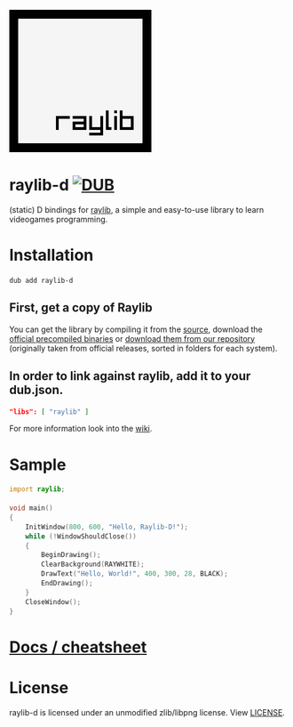 ![](raylib_logo.png)

# raylib-d [![DUB](https://img.shields.io/dub/v/raylib-d?style=for-the-badge)](https://code.dlang.org/packages/raylib-d)
(static) D bindings for [raylib](https://www.raylib.com/), a simple and easy-to-use library to learn videogames programming.

# Installation
`dub add raylib-d`

## First, get a copy of Raylib
You can get the library by compiling it from the [source](https://github.com/raysan5/raylib), download the [official precompiled binaries](https://github.com/raysan5/raylib/releases) or [download them from our repository](https://github.com/onroundit/raylib-d/releases) (originally taken from official releases, sorted in folders for each system).

## In order to link against raylib, add it to your dub.json.
```json
"libs": [ "raylib" ]
```
For more information look into the [wiki](https://github.com/onroundit/raylib-d/wiki/Installation).

# Sample
```D
import raylib;

void main()
{
	InitWindow(800, 600, "Hello, Raylib-D!");
	while (!WindowShouldClose())
	{
		BeginDrawing();
		ClearBackground(RAYWHITE);
		DrawText("Hello, World!", 400, 300, 28, BLACK);
		EndDrawing();
	}
	CloseWindow();
}
```

# [Docs / cheatsheet](https://github.com/onroundit/raylib-d/wiki/Docs-(cheatsheet))

# License
raylib-d is licensed under an unmodified zlib/libpng license. View [LICENSE](LICENSE).
